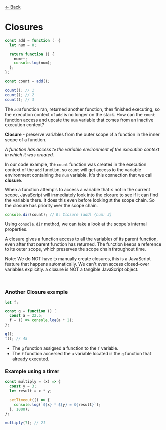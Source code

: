 [&larr; Back](./README.md)

# Closures

```js
const add = function () {
  let num = 0;

  return function () {
    num++;
    console.log(num);
  };
};

const count = add();

count(); // 1
count(); // 2
count(); // 3
```

The `add` function ran, returned another function, then finished executing, so the execution context of `add` is no longer on the stack. How can the `count` function access and update the `num` variable that comes from an inactive execution context?

**Closure** - preserve variables from the outer scope of a function in the inner scope of a function.

_A function has access to the variable environment of the execution context in which it was created._

In our code example, the `count` function was created in the execution context of the `add` function, so `count` will get access to the variable environment containing the `num` variable. It's this connection that we call **closure**.

When a function attempts to access a variable that is not in the current scope, JavaScript will immediately look into the closure to see if it can find the variable there. It does this even before looking at the scope chain. So the closure has priority over the scope chain.

```js
console.dir(count); // 0: Closure (add) {num: 3}
```

Using `console.dir` method, we can take a look at the scope's internal properties.

A closure gives a function access to all the variables of its parent function, even after that parent function has returned. The function keeps a reference to its outer scope, which preserves the scope chain throughout time.

Note: We do NOT have to manually create closures, this is a JavaScript feature that happens automatically. We can't even access closed-over variables explicitly. a closure is NOT a tangible JavaScript object.

<br>

### Another Closure example

```js
let f;

const g = function () {
  const a = 22.5;
  f = () => console.log(a * 2);
};

g();
f(); // 45
```

- The `g` function assigned a function to the `f` variable.
- The `f` function accessed the `a` variable located in the `g` function that already executed.

### Example using a timer

```js
const multiply = (x) => {
  const y = 3;
  let result = x * y;

  setTimeout(() => {
    console.log(`${x} * ${y} = ${result}`);
  }, 1000);
};

multiply(7); // 21
```

<br>
